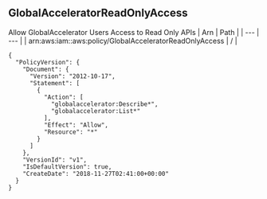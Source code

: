 
## GlobalAcceleratorReadOnlyAccess
Allow GlobalAccelerator Users Access to Read Only APIs
| Arn | Path |
| --- | --- |
| arn:aws:iam::aws:policy/GlobalAcceleratorReadOnlyAccess | / |
```
{
  "PolicyVersion": {
    "Document": {
      "Version": "2012-10-17",
      "Statement": [
        {
          "Action": [
            "globalaccelerator:Describe*",
            "globalaccelerator:List*"
          ],
          "Effect": "Allow",
          "Resource": "*"
        }
      ]
    },
    "VersionId": "v1",
    "IsDefaultVersion": true,
    "CreateDate": "2018-11-27T02:41:00+00:00"
  }
}
```

